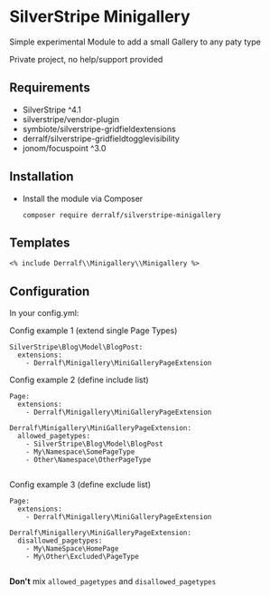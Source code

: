 # SilverStripe Minigallery

Simple experimental Module to add a small Gallery to any paty type

Private project, no help/support provided

## Requirements

* SilverStripe ^4.1
* silverstripe/vendor-plugin
* symbiote/silverstripe-gridfieldextensions
* derralf/silverstripe-gridfieldtogglevisibility
* jonom/focuspoint ^3.0


## Installation

- Install the module via Composer
  ```
  composer require derralf/silverstripe-minigallery
  ```

## Templates

```
<% include Derralf\\Minigallery\\Minigallery %>
```

## Configuration

In your config.yml:


Config example 1 (extend single Page Types)


```
SilverStripe\Blog\Model\BlogPost:
  extensions:
    - Derralf\Minigallery\MiniGalleryPageExtension
```

Config example 2 (define include list)


```
Page:
  extensions:
    - Derralf\Minigallery\MiniGalleryPageExtension

Derralf\Minigallery\MiniGalleryPageExtension:
  allowed_pagetypes:
    - SilverStripe\Blog\Model\BlogPost
    - My\Namespace\SomePageType
    - Other\Namespace\OtherPageType
  
```

Config example 3 (define exclude list)

```
Page:
  extensions:
    - Derralf\Minigallery\MiniGalleryPageExtension

Derralf\Minigallery\MiniGalleryPageExtension:
  disallowed_pagetypes:
    - My\NameSpace\HomePage
    - My\Other\Excluded\PageType
  
```

**Don't** mix `allowed_pagetypes` and `disallowed_pagetypes`